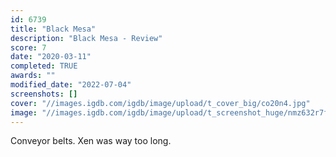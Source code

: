```yaml
---
id: 6739
title: "Black Mesa"
description: "Black Mesa - Review"
score: 7
date: "2020-03-11"
completed: TRUE
awards: ""
modified_date: "2022-07-04"
screenshots: []
cover: "//images.igdb.com/igdb/image/upload/t_cover_big/co20n4.jpg"
image: "//images.igdb.com/igdb/image/upload/t_screenshot_huge/nmz632r7fmurbwi0frvb.jpg"
---
```

Conveyor belts. Xen was way too long.